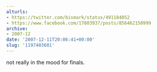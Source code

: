 ```yaml
---
alturls:
- https://twitter.com/bismark/status/491184052
- https://www.facebook.com/17803937/posts/856462150999
archive:
- 2007-12
date: '2007-12-11T20:06:41+00:00'
slug: '1197403601'
---
```


not really in the mood for finals.

